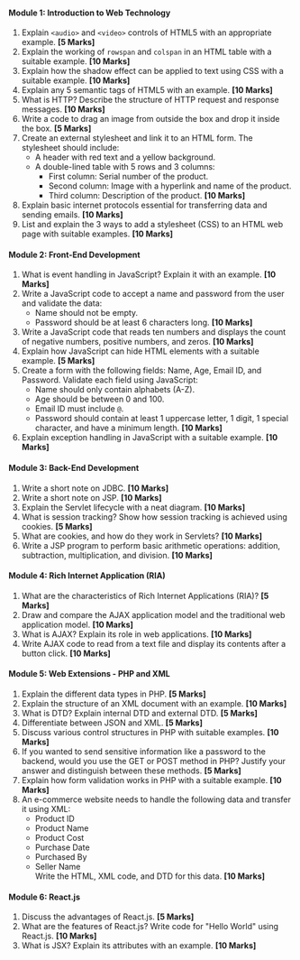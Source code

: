 #### Module 1: Introduction to Web Technology

1. Explain `<audio>` and `<video>` controls of HTML5 with an appropriate example. **[5 Marks]**
2. Explain the working of `rowspan` and `colspan` in an HTML table with a suitable example. **[10 Marks]**
3. Explain how the shadow effect can be applied to text using CSS with a suitable example. **[10 Marks]**
4. Explain any 5 semantic tags of HTML5 with an example. **[10 Marks]**
5. What is HTTP? Describe the structure of HTTP request and response messages. **[10 Marks]**
6. Write a code to drag an image from outside the box and drop it inside the box. **[5 Marks]**
7. Create an external stylesheet and link it to an HTML form. The stylesheet should include:
   - A header with red text and a yellow background.
   - A double-lined table with 5 rows and 3 columns:
     - First column: Serial number of the product.
     - Second column: Image with a hyperlink and name of the product.
     - Third column: Description of the product. **[10 Marks]**
8. Explain basic internet protocols essential for transferring data and sending emails. **[10 Marks]**
9. List and explain the 3 ways to add a stylesheet (CSS) to an HTML web page with suitable examples. **[10 Marks]**

#### Module 2: Front-End Development

1. What is event handling in JavaScript? Explain it with an example. **[10 Marks]**
2. Write a JavaScript code to accept a name and password from the user and validate the data:
   - Name should not be empty.
   - Password should be at least 6 characters long. **[10 Marks]**
3. Write a JavaScript code that reads ten numbers and displays the count of negative numbers, positive numbers, and zeros. **[10 Marks]**
4. Explain how JavaScript can hide HTML elements with a suitable example. **[5 Marks]**
5. Create a form with the following fields: Name, Age, Email ID, and Password. Validate each field using JavaScript:
   - Name should only contain alphabets (A-Z).
   - Age should be between 0 and 100.
   - Email ID must include `@`.
   - Password should contain at least 1 uppercase letter, 1 digit, 1 special character, and have a minimum length. **[10 Marks]**
6. Explain exception handling in JavaScript with a suitable example. **[10 Marks]**

#### Module 3: Back-End Development

1. Write a short note on JDBC. **[10 Marks]**
2. Write a short note on JSP. **[10 Marks]**
3. Explain the Servlet lifecycle with a neat diagram. **[10 Marks]**
4. What is session tracking? Show how session tracking is achieved using cookies. **[5 Marks]**
5. What are cookies, and how do they work in Servlets? **[10 Marks]**
6. Write a JSP program to perform basic arithmetic operations: addition, subtraction, multiplication, and division. **[10 Marks]**

#### Module 4: Rich Internet Application (RIA)

1. What are the characteristics of Rich Internet Applications (RIA)? **[5 Marks]**
2. Draw and compare the AJAX application model and the traditional web application model. **[10 Marks]**
3. What is AJAX? Explain its role in web applications. **[10 Marks]**
4. Write AJAX code to read from a text file and display its contents after a button click. **[10 Marks]**

#### Module 5: Web Extensions - PHP and XML

1. Explain the different data types in PHP. **[5 Marks]**
2. Explain the structure of an XML document with an example. **[10 Marks]**
3. What is DTD? Explain internal DTD and external DTD. **[5 Marks]**
4. Differentiate between JSON and XML. **[5 Marks]**
5. Discuss various control structures in PHP with suitable examples. **[10 Marks]**
6. If you wanted to send sensitive information like a password to the backend, would you use the GET or POST method in PHP? Justify your answer and distinguish between these methods. **[5 Marks]**
7. Explain how form validation works in PHP with a suitable example. **[10 Marks]**
8. An e-commerce website needs to handle the following data and transfer it using XML:
   - Product ID
   - Product Name
   - Product Cost
   - Purchase Date
   - Purchased By
   - Seller Name  
     Write the HTML, XML code, and DTD for this data. **[10 Marks]**

#### Module 6: React.js

1. Discuss the advantages of React.js. **[5 Marks]**
2. What are the features of React.js? Write code for "Hello World" using React.js. **[10 Marks]**
3. What is JSX? Explain its attributes with an example. **[10 Marks]**
